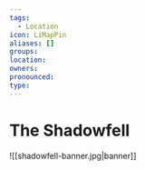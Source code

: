 ```yaml
---
tags:
  - Location
icon: LiMapPin
aliases: []
groups: 
location: 
owners: 
pronounced: 
type:
---
```


# The Shadowfell

![[shadowfell-banner.jpg|banner]]
